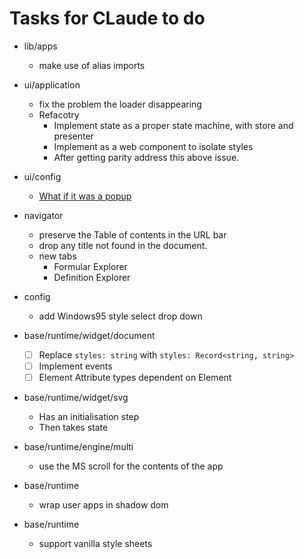 # Tasks for CLaude to do

- lib/apps
    - make use of alias imports

- ui/application
    - fix the problem the loader disappearing
    - Refacotry
        - Implement state as a proper state machine, with store and presenter
        - Implement as a web component to isolate styles
        - After getting parity address this above issue.

- ui/config
    - [What if it was a popup](https://developer.mozilla.org/en-US/docs/Web/API/Window/open)

- navigator
    - preserve the Table of contents in the URL bar
    - drop any title not found in the document.
    - new tabs
        - Formular Explorer
        - Definition Explorer

- config
    - add Windows95 style select drop down

- base/runtime/widget/document
    - [ ] Replace `styles: string` with `styles: Record<string, string>`
    - [ ] Implement events
    - [ ] Element Attribute types dependent on Element
- base/runtime/widget/svg
    - Has an initialisation step
    - Then takes state
- base/runtime/engine/multi
    - use the MS scroll for the contents of the app

- base/runtime
    - wrap user apps in shadow dom
- base/runtime
    - support vanilla style sheets

